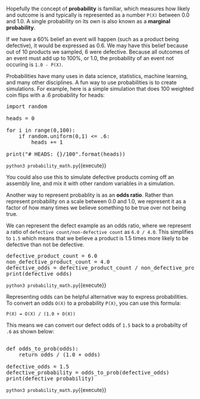 
Hopefully the concept of **probability** is familiar, which measures how likely and outcome is and typically is represented as a number `P(X)` between 0.0 and 1.0. A single probability on its own is also known as a **marginal probability**. 

If we have a 60% belief an event will happen (such as a product being defective), it would be expressed as 0.6. We may have this belief because out of 10 products we sampled, 6 were defective. Because all outcomes of an event must add up to 100%, or 1.0, the probability of an event not occuring is `1.0 - P(X)`.

Probabilities have many uses in data science, statistics, machine learning, and many other disciplines. A fun way to use probabilities is to create simulations. For example, here is a simple simulation that does 100 weighted coin flips with a .6 probability for heads: 

<pre class="file" data-filename="probability_math.py" data-target="replace">
import random

heads = 0

for i in range(0,100):
	if random.uniform(0,1) <= .6:
		heads += 1 

print("# HEADS: {}/100".format(heads))
</pre>

`python3 probability_math.py`{{execute}}

You could also use this to simulate defective products coming off an assembly line, and mix it with other random variables in a simulation.

Another way to represent probablity is as an **odds ratio**. Rather than represent probability on a scale between 0.0 and 1.0, we represent it as a factor of how many times we believe something to be true over not being true.

We can represent the defect example as an odds ratio, where we represent a ratio of `defective count/non-defective count` as `6.0 / 4.0`. This simplifies to `1.5` which means that we believe a product is 1.5 times more likely to be defective than not be defective. 

<pre class="file" data-filename="monty_hall.py" data-target="replace">
defective_product_count = 6.0
non_defective_product_count = 4.0
defective_odds = defective_product_count / non_defective_product_count
print(defective_odds)
</pre>

`python3 probability_math.py`{{execute}}

Representing odds can be helpful alternative way to express probabilities. To convert an odds `O(X)` to a probability `P(X)`, you can use this formula: 

```
P(X) = O(X) / (1.0 + O(X))
```

This means we can convert our defect odds of `1.5` back to a probabilty of `.6` as shown below: 

<pre class="file" data-filename="probability_math.py" data-target="replace">

def odds_to_prob(odds):
	return odds / (1.0 + odds)
	
defective_odds = 1.5
defective_probability = odds_to_prob(defective_odds)
print(defective_probability)
</pre>

`python3 probability_math.py`{{execute}}

